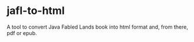 # jafl-to-html
A tool to convert Java Fabled Lands book into html format and, from there, pdf or epub.
